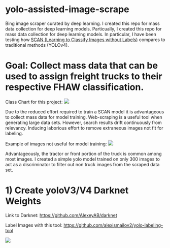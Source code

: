 # yolo-assisted-image-scrape
Bing image scraper curated by deep learning. I created this repo for mass data collection for deep learning models. Particually, I created this repo for mass data collection for deep learning models. In particular, I have been testing how [SCAN (Learning to Classify Images without Labels)]( https://arxiv.org/pdf/2005.12320.pdf) compares to traditional methods (YOLOv4).

# Goal: Collect mass data that can be used to assign freight trucks to their respective FHAW classification.

Class Chart for this project:
![](https://i.ibb.co/xzHJKqV/classes2small.jpg)

Due to the reduced effort required to train a SCAN model it is advantageous to collect mass data for model training. Web-scraping is a useful tool when generating large data sets. However, search results drift continuously from relevancy. Inducing laborious effort to remove extraneous images not fit for labeling.

Example of images not useful for model training:
![](https://i.ibb.co/3pKtD88/badexamplessmall.png)

Advantageously, the tractor or front portion of the truck is common among most images. I created a simple yolo model trained on only 300 images to act as a discriminator to filter out non truck images from the scraped data set.  


# 1) Create yoloV3/V4 Darknet Weights 
Link to Darknet: https://github.com/AlexeyAB/darknet

Label Images with this tool: https://github.com/alexismailov2/yolo-labeling-tool

![](https://media3.giphy.com/media/apWnL996NJojmc0ROd/giphy.gif)


